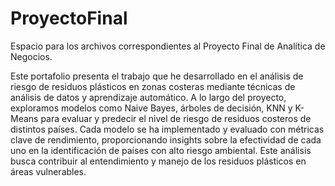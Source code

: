 # ProyectoFinal
Espacio para los archivos correspondientes al Proyecto Final de Analítica de Negocios.

Este portafolio presenta el trabajo que he desarrollado en el análisis de riesgo de residuos plásticos en zonas costeras mediante técnicas de análisis de datos y aprendizaje automático. A lo largo del proyecto, exploramos modelos como Naive Bayes, árboles de decisión, KNN y K-Means para evaluar y predecir el nivel de riesgo de residuos costeros de distintos países. Cada modelo se ha implementado y evaluado con métricas clave de rendimiento, proporcionando insights sobre la efectividad de cada uno en la identificación de países con alto riesgo ambiental. Este análisis busca contribuir al entendimiento y manejo de los residuos plásticos en áreas vulnerables.
